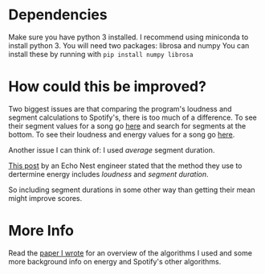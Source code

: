 # Dependencies
Make sure you have python 3 installed. I recommend using miniconda to install python 3.
You will need two packages: librosa and numpy
You can install these by running with
`pip install numpy librosa`

# How could this be improved?
Two biggest issues are that comparing the program's loudness and segment calculations to Spotify's, there is too much of a difference.
To see their segment values for a song go [here](https://beta.developer.spotify.com/console/get-audio-analysis-track/) and search for segments at the bottom.
To see their loudness and energy values for a song go [here](https://beta.developer.spotify.com/console/get-audio-features-track/).

Another issue I can think of:
I used *average* segment duration.

[This post](http://runningwithdata.com/post/1321504427/danceability-and-energy) by an Echo Nest engineer
stated that the method they use to dertermine energy includes *loudness* and *segment duration*.

So including segment durations in some other way than getting their mean might improve scores.

# More Info
Read the [paper I wrote](https://docs.google.com/document/d/1kR4edoyA91zsXFrXSqMmjHypDKiKsq-uJGwpeKTT2nA/edit?usp=sharing)
for an overview of the algorithms I used and some more background info on energy and Spotify's other algorithms.
